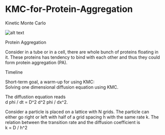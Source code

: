 # KMC-for-Protein-Aggregation

Kinetic Monte Carlo <br />





![alt text](https://img.memecdn.com/kiss-my-ass_o_452063.webp)

Protein Aggregation <br />

Consider in a tube or in a cell, there are whole bunch of proteins floating in it. These proteins has tendency to bind with 
each other and thus they could form protein aggregation (PA).  


Timeline <br />

Short-term goal, a warm-up for using KMC: <br />
Solving one dimensional diffusion equation using KMC. <br />

The diffustion equation reads <br />
d phi / dt = D^2 d^2 phi / dx^2. 

Consider a particle is placed on a lattice with N grids. The particle can either go right or left with half of a grid spacing h with the same rate k. 
The relation between the transition rate and the diffusion coefficient is<br />
k = D / h^2
